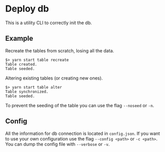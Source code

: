 # Deploy db

This is a utility CLI to correctly init the db.

## Example

Recreate the tables from scratch, losing all the data.
```
$> yarn start table recreate
Table created.
Table seeded.
```

Altering existing tables (or creating new ones).
```
$> yarn start table alter
Table synchronized.
Table seeded.
```

To prevent the seeding of the table you can use the flag `--noseed` or `-n`.

## Config

All the information for db connection is located in `config.json`. If you want to
use your own configuration use the flag `--config <path>` or `-c <path>`. You can
dump the config file with `--verbose` or `-v`.
